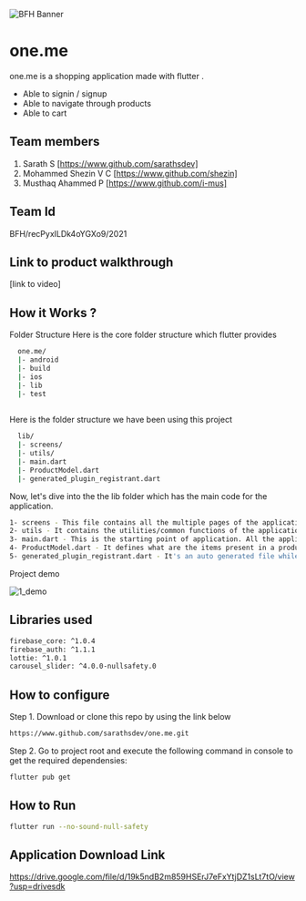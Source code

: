 ![BFH Banner](https://trello-attachments.s3.amazonaws.com/542e9c6316504d5797afbfb9/542e9c6316504d5797afbfc1/39dee8d993841943b5723510ce663233/Frame_19.png)
# one.me
one.me is a shopping application made with flutter .

* Able to signin / signup
* Able to navigate through products
* Able to cart


## Team members
1. Sarath S [https://www.github.com/sarathsdev]
2. Mohammed Shezin V C [https://www.github.com/shezin]
3. Musthaq Ahammed P [https://www.github.com/i-mus]
## Team Id
BFH/recPyxILDk4oYGXo9/2021
## Link to product walkthrough
[link to video]
## How it Works ?

Folder Structure
Here is the core folder structure  which flutter provides

```bash
  one.me/
  |- android
  |- build
  |- ios
  |- lib
  |- test
  
```
Here is the folder structure we have been using this project

```bash
  lib/
  |- screens/
  |- utils/
  |- main.dart
  |- ProductModel.dart
  |- generated_plugin_registrant.dart
```
Now, let's dive into the the lib folder which has the main code for the application.
```bash
1- screens - This file contains all the multiple pages of the application.
2- utils - It contains the utilities/common functions of the application.
3- main.dart - This is the starting point of application. All the application level configurations are defined here.
4- ProductModel.dart - It defines what are the items present in a product model.
5- generated_plugin_registrant.dart - It's an auto generated file while setting up firebase for authentication.
```
Project demo

![1_demo](https://user-images.githubusercontent.com/68682390/119358089-e581cb80-bcc5-11eb-9deb-66b10e144c9d.gif)

## Libraries used
```bash
firebase_core: ^1.0.4
firebase_auth: ^1.1.1
lottie: ^1.0.1
carousel_slider: ^4.0.0-nullsafety.0
```
## How to configure

Step 1. Download or clone this repo by using the link below
```bash
https://www.github.com/sarathsdev/one.me.git
```
Step 2. Go to project root and execute the following command in console to get the required dependensies:
```bash
flutter pub get
```

## How to Run
```bash
flutter run --no-sound-null-safety
```
## Application Download Link
https://drive.google.com/file/d/19k5ndB2m859HSErJ7eFxYtjDZ1sLt7tO/view?usp=drivesdk
